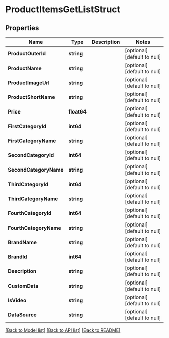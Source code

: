 # ProductItemsGetListStruct

## Properties
Name | Type | Description | Notes
------------ | ------------- | ------------- | -------------
**ProductOuterId** | **string** |  | [optional] [default to null]
**ProductName** | **string** |  | [optional] [default to null]
**ProductImageUrl** | **string** |  | [optional] [default to null]
**ProductShortName** | **string** |  | [optional] [default to null]
**Price** | **float64** |  | [optional] [default to null]
**FirstCategoryId** | **int64** |  | [optional] [default to null]
**FirstCategoryName** | **string** |  | [optional] [default to null]
**SecondCategoryId** | **int64** |  | [optional] [default to null]
**SecondCategoryName** | **string** |  | [optional] [default to null]
**ThirdCategoryId** | **int64** |  | [optional] [default to null]
**ThirdCategoryName** | **string** |  | [optional] [default to null]
**FourthCategoryId** | **int64** |  | [optional] [default to null]
**FourthCategoryName** | **string** |  | [optional] [default to null]
**BrandName** | **string** |  | [optional] [default to null]
**BrandId** | **int64** |  | [optional] [default to null]
**Description** | **string** |  | [optional] [default to null]
**CustomData** | **string** |  | [optional] [default to null]
**IsVideo** | **string** |  | [optional] [default to null]
**DataSource** | **string** |  | [optional] [default to null]

[[Back to Model list]](../README.md#documentation-for-models) [[Back to API list]](../README.md#documentation-for-api-endpoints) [[Back to README]](../README.md)


